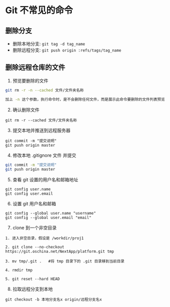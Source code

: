 # Git 不常见的命令

## 删除分支

- 删除本地分支: `git tag -d tag_name`
- 删除远程分支: `git push origin :refs/tags/tag_name`

## 删除远程仓库的文件

1. 预览要删除的文件

```bash
git rm -r -n --cached 文件/文件夹名称

加上 -n 这个参数，执行命令时，是不会删除任何文件，而是展示此命令要删除的文件列表预览。
```

2. 确认删除文件

```shell
git rm -r --cached 文件/文件夹名称
```

3. 提交本地并推送到远程服务器

```shell
git commit -m "提交说明"
git push origin master
```

4. 修改本地 .gitignore 文件 并提交

```bash
git commit -m "提交说明"
git push origin master
```

5. 查看 git 设置的用户名和邮箱地址

```shell
git config user.name
git config user.email
```

6. 设置 git 用户名和邮箱

```shell
git config --global user.name "username"
git config --global user.email "email"
```

7. clone 到一个非空目录

```shell
1. 进入非空目录，假设是 /workdir/proj1

2. git clone --no-checkout https://git.oschina.net/NextApp/platform.git tmp

3. mv tmp/.git .   #将 tmp 目录下的 .git 目录移到当前目录

4. rmdir tmp

5. git reset --hard HEAD
```

8. 拉取远程分支到本地

```shell
git checkout -b 本地分支名x origin/远程分支名x
```
